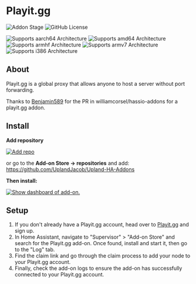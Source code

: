 # Playit.gg

![Addon Stage](https://img.shields.io/badge/Addon%20stage-experimental-yellow.svg)
![GitHub License](https://img.shields.io/github/license/Uplandjacob/Upland-ha-addons)

![Supports aarch64 Architecture](https://img.shields.io/badge/aarch64-yes-green.svg?style=flat)
![Supports amd64 Architecture](https://img.shields.io/badge/amd64-yes-green.svg?style=flat)
![Supports armhf Architecture](https://img.shields.io/badge/armhf-no-red.svg?style=flat)
![Supports armv7 Architecture](https://img.shields.io/badge/armv7-yes-green.svg)
![Supports i386 Architecture](https://img.shields.io/badge/i386-no-red.svg)

## About

Playit.gg is a global proxy that allows anyone to host a server without port forwarding.

Thanks to [Benjamin589](https://github.com/benjamin5896/hassio-addons) for the PR in williamcorsel/hassio-addons for a playit.gg addon.

## Install

**Add repository**

[![Add repo](https://my.home-assistant.io/badges/supervisor_add_addon_repository.svg)](https://my.home-assistant.io/redirect/supervisor_add_addon_repository/?repository_url=https://github.com/UplandJacob/Upland-HA-Addons)

or go to the **Add-on Store -> repositories** and add: https://github.com/UplandJacob/Upland-HA-Addons

**Then install:**

[![Show dashboard of add-on.](https://my.home-assistant.io/badges/supervisor_addon.svg)](https://my.home-assistant.io/redirect/supervisor_addon/?addon=d78ad65c_playit-gg)

## Setup

1. If you don't already have a Playit.gg account, head over to [Playit.gg](https://playit.gg) and sign up.
2. In Home Assistant, navigate to "Supervisor" > "Add-on Store" and search for the Playit.gg add-on. Once found, install and start it, then go to the "Log" tab.
3. Find the claim link and go through the claim process to add your node to your Playit.gg account.
4. Finally, check the add-on logs to ensure the add-on has successfully connected to your Playit.gg account.
